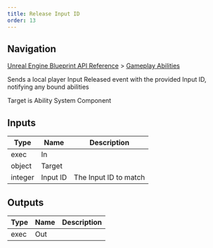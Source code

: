 ```yaml
---
title: Release Input ID
order: 13
---
```

## Navigation

[Unreal Engine Blueprint API Reference](https://dev.epicgames.com/documentation/en-us/unreal-engine/BlueprintAPI) > [Gameplay Abilities](https://dev.epicgames.com/documentation/en-us/unreal-engine/BlueprintAPI/GameplayAbilities)

Sends a local player Input Released event with the provided Input ID, notifying any bound abilities

Target is Ability System Component

## Inputs

| Type | Name | Description |
| --- | --- | --- |
| exec | In |  |
| object | Target |  |
| integer | Input ID | The Input ID to match |

## Outputs

| Type | Name | Description |
| --- | --- | --- |
| exec | Out |  |
